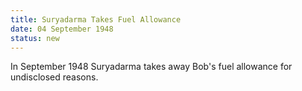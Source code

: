 ```yaml
---
title: Suryadarma Takes Fuel Allowance
date: 04 September 1948 
status: new
---
```


In September 1948 Suryadarma takes away Bob's fuel allowance for
undisclosed reasons.
